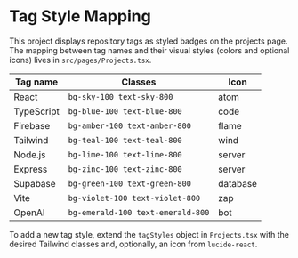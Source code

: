 # Tag Style Mapping

This project displays repository tags as styled badges on the projects page. The mapping between tag names and their visual styles (colors and optional icons) lives in `src/pages/Projects.tsx`.

| Tag name   | Classes                           | Icon     |
| ---------- | --------------------------------- | -------- |
| React      | `bg-sky-100 text-sky-800`         | atom     |
| TypeScript | `bg-blue-100 text-blue-800`       | code     |
| Firebase   | `bg-amber-100 text-amber-800`     | flame    |
| Tailwind   | `bg-teal-100 text-teal-800`       | wind     |
| Node.js    | `bg-lime-100 text-lime-800`       | server   |
| Express    | `bg-zinc-100 text-zinc-800`       | server   |
| Supabase   | `bg-green-100 text-green-800`     | database |
| Vite       | `bg-violet-100 text-violet-800`   | zap      |
| OpenAI     | `bg-emerald-100 text-emerald-800` | bot      |

To add a new tag style, extend the `tagStyles` object in `Projects.tsx` with the desired Tailwind classes and, optionally, an icon from `lucide-react`.
